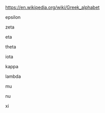 
https://en.wikipedia.org/wiki/Greek_alphabet

epsilon

zeta

eta

theta

iota

kappa

lambda

mu

nu

xi

